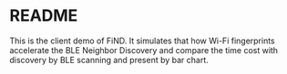 # README

This is the client demo of FiND. It simulates that how Wi-Fi fingerprints accelerate the BLE Neighbor Discovery and compare the time cost with discovery by BLE scanning and present by bar chart.